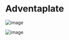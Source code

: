 # Adventaplate

![image](https://github.com/princid/Adventaplate/assets/90444477/e1767894-c803-413d-81bb-ef1fe47fa705)

![image](https://github.com/princid/Adventaplate/assets/90444477/0a94d6fe-4491-4604-b645-c0e8550454e6)



